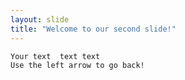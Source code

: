 ```yaml
---
layout: slide
title: "Welcome to our second slide!"
---
```

    Your text  text text
    Use the left arrow to go back!
